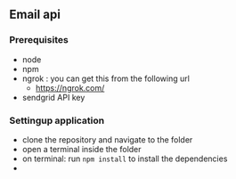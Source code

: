 ## Email api

### Prerequisites
- node 
- npm 
- ngrok : you can get this from the following url
  - https://ngrok.com/
- sendgrid API key

### Settingup application

- clone the repository and navigate to the folder 
- open a terminal inside the folder
- on terminal: run `npm install` to install the dependencies 
- 

